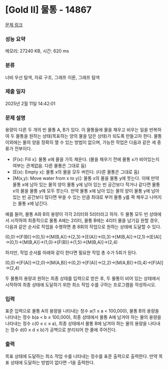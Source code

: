 # [Gold II] 물통 - 14867 

[문제 링크](https://www.acmicpc.net/problem/14867) 

### 성능 요약

메모리: 27240 KB, 시간: 620 ms

### 분류

너비 우선 탐색, 자료 구조, 그래프 이론, 그래프 탐색

### 제출 일자

2025년 2월 11일 14:42:01

### 문제 설명

<p>용량이 다른 두 개의 빈 물통 A, B가 있다. 이 물통들에 물을 채우고 비우는 일을 반복하여 두 물통을 원하는 상태(목표하는 양의 물을 담은 상태)가 되도록 만들고자 한다. 물통 이외에는 물의 양을 정확히 잴 수 있는 방법이 없으며, 가능한 작업은 다음과 같은 세 종류가 전부이다.</p>

<ul>
	<li>[F(x): Fill x]: 물통 x에 물을 가득 채운다. (물을 채우기 전에 물통 x가 비어있는지 여부는 관계없음. 다른 물통은 그대로 둠)</li>
	<li>[E(x): Empty x]: 물통 x의 물을 모두 버린다. (다른 물통은 그대로 둠)</li>
	<li>[M(x,y): Move water from x to y)]: 물통 x의 물을 물통 y에 붓는다. 이때 만약 물통 x에 남아 있는 물의 양이 물통 y에 남아 있는 빈 공간보다 적거나 같다면 물통 x의 물을 물통 y에 모두 붓는다. 만약 물통 x에 남아 있는 물의 양이 물통 y에 남아 있는 빈 공간보다 많다면 부을 수 있는 만큼 최대로 부어 물통 y를 꽉 채우고 나머지는 물통 x에 남긴다.</li>
</ul>

<p>예를 들어, 물통 A와 B의 용량이 각각 2리터와 5리터라고 하자. 두 물통 모두 빈 상태에서 시작하여 최종적으로 물통 A에는 2리터, 물통 B에는 4리터 물을 남기길 원할 경우, 다음과 같은 순서로 작업을 수행하면 총 8회의 작업으로 원하는 상태에 도달할 수 있다.</p>

<p>(0,0)→[F(B)]→(0,5)→[M(B,A)]→(2,3)→[E(A)]→(0,3)→[M(B,A)]→(2,1)→[E(A)]→(0,1)→[M(B,A)]→(1,0)→[F(B)]→(1,5)→[M(B,A)]→(2,4)</p>

<p>하지만, 작업 순서를 아래와 같이 한다면 필요한 작업 총 수가 5회가 된다.</p>

<p>(0,0)→[F(A)]→(2,0)→[M(A,B)]→(0,2)→[F(A)]→(2,2)→[M(A,B)]→(0,4)→[F(A)]→(2,4)</p>

<p>두 물통의 용량과 원하는 최종 상태를 입력으로 받은 후, 두 물통이 비어 있는 상태에서 시작하여 최종 상태에 도달하기 위한 최소 작업 수를 구하는 프로그램을 작성하시오.</p>

### 입력 

 <p>표준 입력으로 물통 A의 용량을 나타내는 정수 a(1 ≤ a < 100,000), 물통 B의 용량을 나타내는 정수 b(a < b ≤ 100,000), 최종 상태에서 물통 A에 남겨야 하는 물의 용량을 나타내는 정수 c(0 ≤ c ≤ a), 최종 상태에서 물통 B에 남겨야 하는 물의 용량을 나타내는 정수 d(0 ≤ d ≤ b)가 공백으로 분리되어 한 줄에 주어진다.</p>

### 출력 

 <p>목표 상태에 도달하는 최소 작업 수를 나타내는 정수를 표준 출력으로 출력한다. 만약 목표 상태에 도달하는 방법이 없다면 –1을 출력한다.</p>


